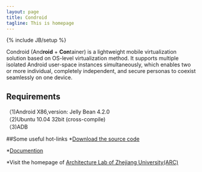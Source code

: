 ```yaml
---
layout: page
title: Condroid
tagline: This is homepage
---
```

{% include JB/setup %}

Condroid (And**roid** + **Con**tainer) is a lightweight mobile virtualization solution based on OS-level virtualization method. It supports multiple isolated Android user-space instances simultaneously, which enables two or more individual, completely independent, and secure personas to coexist seamlessly on one device.  

## Requirements
（1)Android X86,version: Jelly Bean 4.2.0  
（2)Ubuntu 10.04 32bit (cross-compile)  
（3)ADB 

##Some useful hot-links
*[Download the source code](https://github.com/condroid/source-code)

*[Documention](http://condroid.github.io/docs.html)

*Visit the homepage of [Architecture Lab of Zhejiang University(ARC)](http://arc.zju.edu.cn/new/index)


